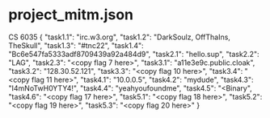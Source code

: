 # project_mitm.json
 CS 6035
{
	"task1.1": "irc.w3.org",
	"task1.2": "DarkSoulz, OffThaIns, TheSkull",
	"task1.3": "#tnc22",
	"task1.4": "Bc6e547fa5333adf8709439a92a484d9",
	"task2.1": "hello.sup",
	"task2.2": "LAG",
	"task2.3": "<copy flag 7 here>",
	"task3.1": "a11e3e9c.public.cloak",
	"task3.2": "128.30.52.121",
	"task3.3": "<copy flag 10 here>",
	"task3.4": "<copy flag 11 here>",
	"task4.1": "10.0.0.5",
	"task4.2": "mydude",
	"task4.3": "I4mNoTwH0YTY4!",
	"task4.4": "yeahyoufoundme",
	"task4.5": "<Binary",
	"task4.6": "<copy flag 17 here>",
	"task5.1": "<copy flag 18 here>",
	"task5.2": "<copy flag 19 here>",
	"task5.3": "<copy flag 20 here>"
}
